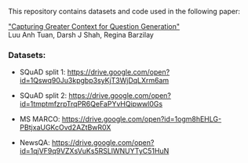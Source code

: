 This repository contains datasets and code used in the following paper:

["Capturing Greater Context for Question Generation"](https://arxiv.org/abs/1910.10274) <br/>
Luu Anh Tuan, Darsh J Shah, Regina Barzilay <br/>

### Datasets:

- SQuAD split 1: https://drive.google.com/open?id=1Qswq90Ju3kpgbp3syKjT3WjDqLXrm6am

- SQuAD split 2: https://drive.google.com/open?id=1tmptmfzrpTrqPR6QeFaPYvHQipwwl0Gs

- MS MARCO: https://drive.google.com/open?id=1ogm8hEHLG-PBtjxaUGKcOvd2AZtBwR0X

- NewsQA: https://drive.google.com/open?id=1qjVF9q9VZXsVuKs5RSLlWNUYTyC51HuN
